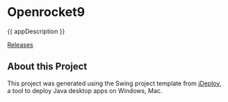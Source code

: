 # Openrocket9

{{ appDescription }}

[Releases](https://github.com/sovanmohan/openrocket9/releases)

## About this Project

This project was generated using the Swing project template from [jDeploy](https://www.jdeploy.com), a tool to deploy Java desktop apps on Windows, Mac.